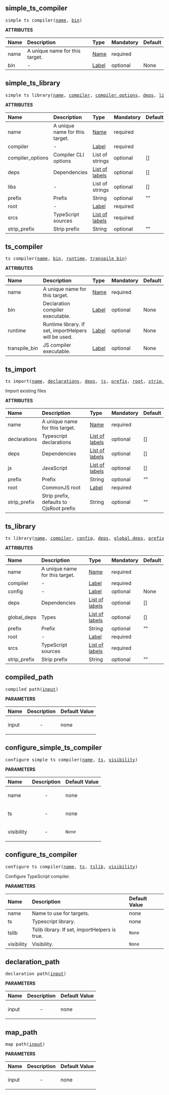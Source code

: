 <!-- Generated with Stardoc: http://skydoc.bazel.build -->

<a id="#simple_ts_compiler"></a>

## simple_ts_compiler

<pre>
simple_ts_compiler(<a href="#simple_ts_compiler-name">name</a>, <a href="#simple_ts_compiler-bin">bin</a>)
</pre>

**ATTRIBUTES**

| Name                                     | Description                    | Type                                                               | Mandatory | Default |
| :--------------------------------------- | :----------------------------- | :----------------------------------------------------------------- | :-------- | :------ |
| <a id="simple_ts_compiler-name"></a>name | A unique name for this target. | <a href="https://bazel.build/docs/build-ref.html#name">Name</a>    | required  |         |
| <a id="simple_ts_compiler-bin"></a>bin   | -                              | <a href="https://bazel.build/docs/build-ref.html#labels">Label</a> | optional  | None    |

<a id="#simple_ts_library"></a>

## simple_ts_library

<pre>
simple_ts_library(<a href="#simple_ts_library-name">name</a>, <a href="#simple_ts_library-compiler">compiler</a>, <a href="#simple_ts_library-compiler_options">compiler_options</a>, <a href="#simple_ts_library-deps">deps</a>, <a href="#simple_ts_library-libs">libs</a>, <a href="#simple_ts_library-prefix">prefix</a>, <a href="#simple_ts_library-root">root</a>, <a href="#simple_ts_library-srcs">srcs</a>, <a href="#simple_ts_library-strip_prefix">strip_prefix</a>)
</pre>

**ATTRIBUTES**

| Name                                                            | Description                    | Type                                                                        | Mandatory | Default |
| :-------------------------------------------------------------- | :----------------------------- | :-------------------------------------------------------------------------- | :-------- | :------ |
| <a id="simple_ts_library-name"></a>name                         | A unique name for this target. | <a href="https://bazel.build/docs/build-ref.html#name">Name</a>             | required  |         |
| <a id="simple_ts_library-compiler"></a>compiler                 | -                              | <a href="https://bazel.build/docs/build-ref.html#labels">Label</a>          | required  |         |
| <a id="simple_ts_library-compiler_options"></a>compiler_options | Compiler CLI options           | List of strings                                                             | optional  | []      |
| <a id="simple_ts_library-deps"></a>deps                         | Dependencies                   | <a href="https://bazel.build/docs/build-ref.html#labels">List of labels</a> | optional  | []      |
| <a id="simple_ts_library-libs"></a>libs                         | -                              | List of strings                                                             | optional  | []      |
| <a id="simple_ts_library-prefix"></a>prefix                     | Prefix                         | String                                                                      | optional  | ""      |
| <a id="simple_ts_library-root"></a>root                         | -                              | <a href="https://bazel.build/docs/build-ref.html#labels">Label</a>          | required  |         |
| <a id="simple_ts_library-srcs"></a>srcs                         | TypeScript sources             | <a href="https://bazel.build/docs/build-ref.html#labels">List of labels</a> | required  |         |
| <a id="simple_ts_library-strip_prefix"></a>strip_prefix         | Strip prefix                   | String                                                                      | optional  | ""      |

<a id="#ts_compiler"></a>

## ts_compiler

<pre>
ts_compiler(<a href="#ts_compiler-name">name</a>, <a href="#ts_compiler-bin">bin</a>, <a href="#ts_compiler-runtime">runtime</a>, <a href="#ts_compiler-transpile_bin">transpile_bin</a>)
</pre>

**ATTRIBUTES**

| Name                                                | Description                                          | Type                                                               | Mandatory | Default |
| :-------------------------------------------------- | :--------------------------------------------------- | :----------------------------------------------------------------- | :-------- | :------ |
| <a id="ts_compiler-name"></a>name                   | A unique name for this target.                       | <a href="https://bazel.build/docs/build-ref.html#name">Name</a>    | required  |         |
| <a id="ts_compiler-bin"></a>bin                     | Declaration compiler executable.                     | <a href="https://bazel.build/docs/build-ref.html#labels">Label</a> | optional  | None    |
| <a id="ts_compiler-runtime"></a>runtime             | Runtime library. If set, importHelpers will be used. | <a href="https://bazel.build/docs/build-ref.html#labels">Label</a> | optional  | None    |
| <a id="ts_compiler-transpile_bin"></a>transpile_bin | JS compiler executable.                              | <a href="https://bazel.build/docs/build-ref.html#labels">Label</a> | optional  | None    |

<a id="#ts_import"></a>

## ts_import

<pre>
ts_import(<a href="#ts_import-name">name</a>, <a href="#ts_import-declarations">declarations</a>, <a href="#ts_import-deps">deps</a>, <a href="#ts_import-js">js</a>, <a href="#ts_import-prefix">prefix</a>, <a href="#ts_import-root">root</a>, <a href="#ts_import-strip_prefix">strip_prefix</a>)
</pre>

Import existing files

**ATTRIBUTES**

| Name                                            | Description                              | Type                                                                        | Mandatory | Default |
| :---------------------------------------------- | :--------------------------------------- | :-------------------------------------------------------------------------- | :-------- | :------ |
| <a id="ts_import-name"></a>name                 | A unique name for this target.           | <a href="https://bazel.build/docs/build-ref.html#name">Name</a>             | required  |         |
| <a id="ts_import-declarations"></a>declarations | Typescript declarations                  | <a href="https://bazel.build/docs/build-ref.html#labels">List of labels</a> | optional  | []      |
| <a id="ts_import-deps"></a>deps                 | Dependencies                             | <a href="https://bazel.build/docs/build-ref.html#labels">List of labels</a> | optional  | []      |
| <a id="ts_import-js"></a>js                     | JavaScript                               | <a href="https://bazel.build/docs/build-ref.html#labels">List of labels</a> | optional  | []      |
| <a id="ts_import-prefix"></a>prefix             | Prefix                                   | String                                                                      | optional  | ""      |
| <a id="ts_import-root"></a>root                 | CommonJS root                            | <a href="https://bazel.build/docs/build-ref.html#labels">Label</a>          | required  |         |
| <a id="ts_import-strip_prefix"></a>strip_prefix | Strip prefix, defaults to CjsRoot prefix | String                                                                      | optional  | ""      |

<a id="#ts_library"></a>

## ts_library

<pre>
ts_library(<a href="#ts_library-name">name</a>, <a href="#ts_library-compiler">compiler</a>, <a href="#ts_library-config">config</a>, <a href="#ts_library-deps">deps</a>, <a href="#ts_library-global_deps">global_deps</a>, <a href="#ts_library-prefix">prefix</a>, <a href="#ts_library-root">root</a>, <a href="#ts_library-srcs">srcs</a>, <a href="#ts_library-strip_prefix">strip_prefix</a>)
</pre>

**ATTRIBUTES**

| Name                                             | Description                    | Type                                                                        | Mandatory | Default |
| :----------------------------------------------- | :----------------------------- | :-------------------------------------------------------------------------- | :-------- | :------ |
| <a id="ts_library-name"></a>name                 | A unique name for this target. | <a href="https://bazel.build/docs/build-ref.html#name">Name</a>             | required  |         |
| <a id="ts_library-compiler"></a>compiler         | -                              | <a href="https://bazel.build/docs/build-ref.html#labels">Label</a>          | required  |         |
| <a id="ts_library-config"></a>config             | -                              | <a href="https://bazel.build/docs/build-ref.html#labels">Label</a>          | optional  | None    |
| <a id="ts_library-deps"></a>deps                 | Dependencies                   | <a href="https://bazel.build/docs/build-ref.html#labels">List of labels</a> | optional  | []      |
| <a id="ts_library-global_deps"></a>global_deps   | Types                          | <a href="https://bazel.build/docs/build-ref.html#labels">List of labels</a> | optional  | []      |
| <a id="ts_library-prefix"></a>prefix             | Prefix                         | String                                                                      | optional  | ""      |
| <a id="ts_library-root"></a>root                 | -                              | <a href="https://bazel.build/docs/build-ref.html#labels">Label</a>          | required  |         |
| <a id="ts_library-srcs"></a>srcs                 | TypeScript sources             | <a href="https://bazel.build/docs/build-ref.html#labels">List of labels</a> | required  |         |
| <a id="ts_library-strip_prefix"></a>strip_prefix | Strip prefix                   | String                                                                      | optional  | ""      |

<a id="#compiled_path"></a>

## compiled_path

<pre>
compiled_path(<a href="#compiled_path-input">input</a>)
</pre>

**PARAMETERS**

| Name                                  | Description               | Default Value |
| :------------------------------------ | :------------------------ | :------------ |
| <a id="compiled_path-input"></a>input | <p align="center"> - </p> | none          |

<a id="#configure_simple_ts_compiler"></a>

## configure_simple_ts_compiler

<pre>
configure_simple_ts_compiler(<a href="#configure_simple_ts_compiler-name">name</a>, <a href="#configure_simple_ts_compiler-ts">ts</a>, <a href="#configure_simple_ts_compiler-visibility">visibility</a>)
</pre>

**PARAMETERS**

| Name                                                           | Description               | Default Value     |
| :------------------------------------------------------------- | :------------------------ | :---------------- |
| <a id="configure_simple_ts_compiler-name"></a>name             | <p align="center"> - </p> | none              |
| <a id="configure_simple_ts_compiler-ts"></a>ts                 | <p align="center"> - </p> | none              |
| <a id="configure_simple_ts_compiler-visibility"></a>visibility | <p align="center"> - </p> | <code>None</code> |

<a id="#configure_ts_compiler"></a>

## configure_ts_compiler

<pre>
configure_ts_compiler(<a href="#configure_ts_compiler-name">name</a>, <a href="#configure_ts_compiler-ts">ts</a>, <a href="#configure_ts_compiler-tslib">tslib</a>, <a href="#configure_ts_compiler-visibility">visibility</a>)
</pre>

Configure TypeScript compiler.

**PARAMETERS**

| Name                                                    | Description                                   | Default Value     |
| :------------------------------------------------------ | :-------------------------------------------- | :---------------- |
| <a id="configure_ts_compiler-name"></a>name             | Name to use for targets.                      | none              |
| <a id="configure_ts_compiler-ts"></a>ts                 | Typescript library.                           | none              |
| <a id="configure_ts_compiler-tslib"></a>tslib           | Tslib library. If set, importHelpers is true. | <code>None</code> |
| <a id="configure_ts_compiler-visibility"></a>visibility | Visibility.                                   | <code>None</code> |

<a id="#declaration_path"></a>

## declaration_path

<pre>
declaration_path(<a href="#declaration_path-input">input</a>)
</pre>

**PARAMETERS**

| Name                                     | Description               | Default Value |
| :--------------------------------------- | :------------------------ | :------------ |
| <a id="declaration_path-input"></a>input | <p align="center"> - </p> | none          |

<a id="#map_path"></a>

## map_path

<pre>
map_path(<a href="#map_path-input">input</a>)
</pre>

**PARAMETERS**

| Name                             | Description               | Default Value |
| :------------------------------- | :------------------------ | :------------ |
| <a id="map_path-input"></a>input | <p align="center"> - </p> | none          |
